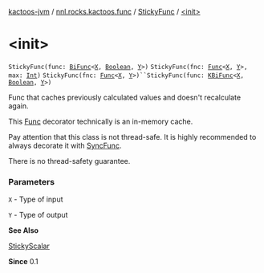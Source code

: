 [kactoos-jvm](../../index.md) / [nnl.rocks.kactoos.func](../index.md) / [StickyFunc](index.md) / [&lt;init&gt;](./-init-.md)

# &lt;init&gt;

`StickyFunc(func: `[`BiFunc`](../../nnl.rocks.kactoos/-bi-func/index.md)`<`[`X`](index.md#X)`, `[`Boolean`](https://kotlinlang.org/api/latest/jvm/stdlib/kotlin/-boolean/index.html)`, `[`Y`](index.md#Y)`>)`
`StickyFunc(fnc: `[`Func`](../../nnl.rocks.kactoos/-func/index.md)`<`[`X`](index.md#X)`, `[`Y`](index.md#Y)`>, max: `[`Int`](https://kotlinlang.org/api/latest/jvm/stdlib/kotlin/-int/index.html)`)`
`StickyFunc(fnc: `[`Func`](../../nnl.rocks.kactoos/-func/index.md)`<`[`X`](index.md#X)`, `[`Y`](index.md#Y)`>)``StickyFunc(func: `[`KBiFunc`](../../nnl.rocks.kactoos/-k-bi-func.md)`<`[`X`](index.md#X)`, `[`Boolean`](https://kotlinlang.org/api/latest/jvm/stdlib/kotlin/-boolean/index.html)`, `[`Y`](index.md#Y)`>)`

Func that caches previously calculated values and doesn't
recalculate again.

This [Func](../../nnl.rocks.kactoos/-func/index.md) decorator technically is an in-memory
cache.

Pay attention that this class is not thread-safe. It is highly
recommended to always decorate it with [SyncFunc](../-sync-func/index.md).

There is no thread-safety guarantee.

### Parameters

`X` - Type of input

`Y` - Type of output

**See Also**

[StickyScalar](#)

**Since**
0.1


